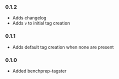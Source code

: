 ### 0.1.2
- Adds changelog
- Adds `v` to initial tag creation

### 0.1.1
- Adds default tag creation when none are present

### 0.1.0
- Added benchprep-tagster
